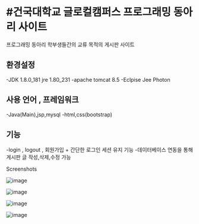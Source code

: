 
#건국대학교 글로컬캠퍼스 프로그래밍 동아리 사이트
=============
프로그래밍 동아리 학부생들간의 교류 목적의 게시판 사이트

환경설정
------------
-JDK 1.8.0_181 jre 1.80_231
-apache tomcat 8.5
-Eclpise Jee Photon

사용 언어 , 프레임워크
-----------
-Java(Main),jsp,mysql
-html,css(bootstrap)

기능
-----------
-login , logout , 회원가입 + 간단한 로그인 세션 유지 기능
-데이터베이스 연동을 통해 게시판 글 작성,삭제,수정 가능


Screenshots

![image](https://user-images.githubusercontent.com/34633494/86464968-a07e3f00-bd6b-11ea-8d82-a80ab87e3d9c.png)

![image](https://user-images.githubusercontent.com/34633494/86464994-abd16a80-bd6b-11ea-8e0e-0aa453de23e2.png)

![image](https://user-images.githubusercontent.com/34633494/86465201-2a2e0c80-bd6c-11ea-9223-a0116d003da7.png)

![image](https://user-images.githubusercontent.com/34633494/86465217-30bc8400-bd6c-11ea-942a-321cc006a4aa.png)


